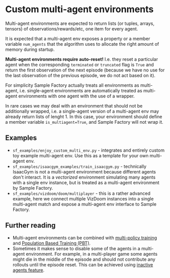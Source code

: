 # Custom multi-agent environments

Multi-agent environments are expected to return lists (or tuples, arrays, tensors) of observations/rewards/etc, one item for every agent.

It is expected that a multi-agent env exposes a property or a member variable `num_agents` that the algorithm uses
to allocate the right amount of memory during startup.

**Multi-agent environments require auto-reset!** I.e. they reset a particular agent when the corresponding `terminated` or `truncated`
flag is `True` and return 
the first observation of the next episode (because we have no use for the last observation of the previous
episode, we do not act based on it).

For simplicity Sample Factory actually treats all
environments as multi-agent,
i.e. single-agent environments are automatically treated as multi-agent environments with one agent with the use of a wrapper.

In rare cases we may deal with an environment that should not be additionally wrapped, i.e. a single-agent version
of a multi-agent env may already return lists of lenght 1. In this case, your environment should define a member variable
`is_multiagent=True`, and Sample Factory will not wrap it.

## Examples

* `sf_examples/enjoy_custom_multi_env.py` - integrates and entirely custom toy example multi-agent env. Use this as a template for your own multi-agent env.
* `sf_examples/isaacgym_examples/train_isaacgym.py` - technically IsaacGym is not a multi-agent environment because different agents don't interact. 
It is a _vectorized_ environment simulating many agents with a single env instance, but is treated as a multi-agent environment by Sample Factory.
* `sf_examples/vizdoom/doom/multiplayer` - this is a rather advanced example, here we connect
multiple VizDoom instances into a single multi-agent match and expose a multi-agent env interface to Sample Factory. 

## Further reading

* Multi-agent environments can be combined with [multi-policy training](../07-advanced-topics/multi-policy-training.md) and
[Population Based Training (PBT)](../07-advanced-topics/pbt.md).
* Sometimes it makes sense to disable some of the agents in a multi-agent environment.
For example, in a multi-player game some agents might die in the middle of the episode and should not contribute
any rollouts until the episode reset. This can be achieved using [inactive agents feature](../07-advanced-topics/inactive-agents.md).